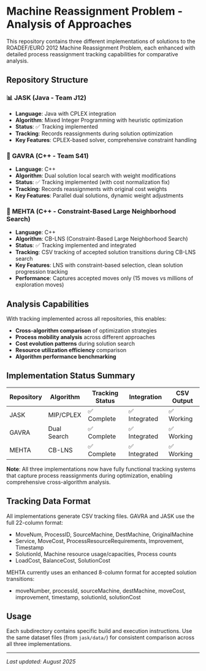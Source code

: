 # Machine Reassignment Problem - Analysis of Approaches

This repository contains three different implementations of solutions to the ROADEF/EURO 2012 Machine Reassignment Problem, each enhanced with detailed process reassignment tracking capabilities for comparative analysis.

## Repository Structure

### 📊 **JASK (Java - Team J12)**
- **Language**: Java with CPLEX integration
- **Algorithm**: Mixed Integer Programming with heuristic optimization  
- **Status**: ✅ Tracking implemented
- **Tracking**: Records reassignments during solution optimization
- **Key Features**: CPLEX-based solver, comprehensive constraint handling

### 🔧 **GAVRA (C++ - Team S41)**  
- **Language**: C++
- **Algorithm**: Dual solution local search with weight modifications
- **Status**: ✅ Tracking implemented (with cost normalization fix)
- **Tracking**: Records reassignments with original cost weights
- **Key Features**: Parallel dual solutions, dynamic weight adjustments

### 🧠 **MEHTA (C++ - Constraint-Based Large Neighborhood Search)**
- **Language**: C++  
- **Algorithm**: CB-LNS (Constraint-Based Large Neighborhood Search)
- **Status**: ✅ Tracking implemented and integrated
- **Tracking**: CSV tracking of accepted solution transitions during CB-LNS search
- **Key Features**: LNS with constraint-based selection, clean solution progression tracking
- **Performance**: Captures accepted moves only (15 moves vs millions of exploration moves)

## Analysis Capabilities

With tracking implemented across all repositories, this enables:
- **Cross-algorithm comparison** of optimization strategies
- **Process mobility analysis** across different approaches  
- **Cost evolution patterns** during solution search
- **Resource utilization efficiency** comparison
- **Algorithm performance benchmarking**

## Implementation Status Summary

| Repository | Algorithm | Tracking Status | Integration | CSV Output |
|------------|-----------|-----------------|-------------|------------|
| JASK       | MIP/CPLEX | ✅ Complete | ✅ Integrated | ✅ Working |
| GAVRA      | Dual Search | ✅ Complete | ✅ Integrated | ✅ Working |
| MEHTA      | CB-LNS    | ✅ Complete | ✅ Integrated | ✅ Working |

**Note**: All three implementations now have fully functional tracking systems that capture process reassignments during optimization, enabling comprehensive cross-algorithm analysis.

## Tracking Data Format

All implementations generate CSV tracking files. GAVRA and JASK use the full 22-column format:
- MoveNum, ProcessID, SourceMachine, DestMachine, OriginalMachine
- Service, MoveCost, ProcessResourceRequirements, Improvement, Timestamp
- SolutionId, Machine resource usage/capacities, Process counts
- LoadCost, BalanceCost, SolutionCost

MEHTA currently uses an enhanced 8-column format for accepted solution transitions:
- moveNumber, processId, sourceMachine, destMachine, moveCost, improvement, timestamp, solutionId, solutionCost

## Usage

Each subdirectory contains specific build and execution instructions. Use the same dataset files (from `jask/data/`) for consistent comparison across all three implementations.

---
*Last updated: August 2025*
